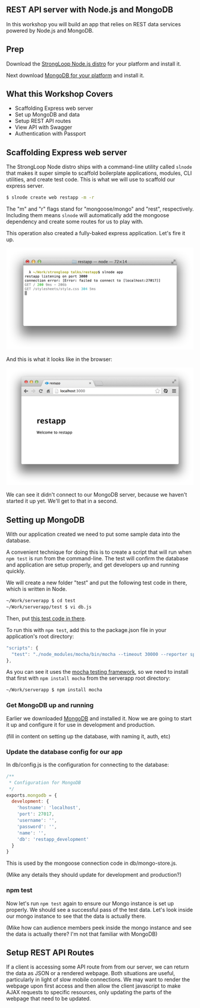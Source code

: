 REST API server with Node.js and MongoDB
-------

In this workshop you will build an app that relies on REST data services powered by Node.js and MongoDB.


## Prep

Download the [StrongLoop Node.js distro](http://strongloop.com/products) for your platform and install it.

Next download [MongoDB for your platform](http://www.mongodb.org/downloads) and install it.



What this Workshop Covers
-------

- Scaffolding Express web server
- Set up MongoDB and data
- Setup REST API routes
- View API with Swagger
- Authentication with Passport


Scaffolding Express web server
-------

The StrongLoop Node distro ships with a command-line utility called `slnode` that makes it super simple to scaffold boilerplate applications, modules, CLI utilities, and create test code. This is what we will use to scaffold our express server.

```bash
$ slnode create web restapp -m -r
```

The "m" and "r" flags stand for "mongoose/mongo" and "rest", respectively. Including them means `slnode` will automatically add the mongoose dependency and create some routes for us to play with.

This operation also created a fully-baked express application. Let's fire it up.

![](./restapp-assets/restapp-first-fireup.png)

And this is what it looks like in the browser:

![](./restapp-assets/restapp-running.png)

We can see it didn't connect to our MongoDB server, because we haven't started it up yet. We'll get to that in a second.


Setting up MongoDB
-------

With our application created we need to put some sample data into the database.

A convenient technique for doing this is to create a script that will run when `npm test` is run from the command-line. The test will confirm the database and application are setup properly, and get developers up and running quickly.

We will create a new folder "test" and put the following test code in there, which is written in Node.

```bash
~/Work/serverapp $ cd test
~/Work/serverapp/test $ vi db.js
```

Then, put [this test code in there](https://github.com/strongloop/sample-blog/blob/master/test/routes-mocha.js).

To run this with `npm test`, add this to the package.json file in your application's root directory:

```javascript
"scripts": {
  "test": "./node_modules/mocha/bin/mocha --timeout 30000 --reporter spec test/*-mocha.js --noAuth --noSetup"
},
```

As you can see it uses the [mocha testing framework](http://visionmedia.github.io/mocha/), so we need to install that first with `npm install mocha` from the serverapp root directory:

```bash
~/Work/serverapp $ npm install mocha
```

### Get MongoDB up and running

Earlier we downloaded [MongoDB](http://www.mongodb.org/downloads) and installed it. Now we are going to start it up and configure it for use in development and production.

(fill in content on setting up the database, with naming it, auth, etc)


### Update the database config for our app

In db/config.js is the configuration for connecting to the database:

```javascript
/**
 * Configuration for MongoDB
 */
exports.mongodb = {
  development: {
    'hostname': 'localhost',
    'port': 27017,
    'username': '',
    'password': '',
    'name': '',
    'db': 'restapp_development'
  }
}
```

This is used by the mongoose connection code in db/mongo-store.js.

(Mike any details they should update for development and production?)


### npm test

Now let's run `npm test` again to ensure our Mongo instance is set up properly. We should see a successful pass of the test data. Let's look inside our mongo instance to see that the data is actually there.

(Mike how can audience members peek inside the mongo instance and see the data is actually there? I'm not that familiar with MongoDB)


Setup REST API Routes
-------

If a client is accessing some API route from from our server, we can return the data as JSON or a rendered webpage. Both situations are useful, particularly in light of slow mobile connections. We may want to render the webpage upon first access and then allow the client javascript to make AJAX requests to specific resources, only updating the parts of the webpage that need to be updated.